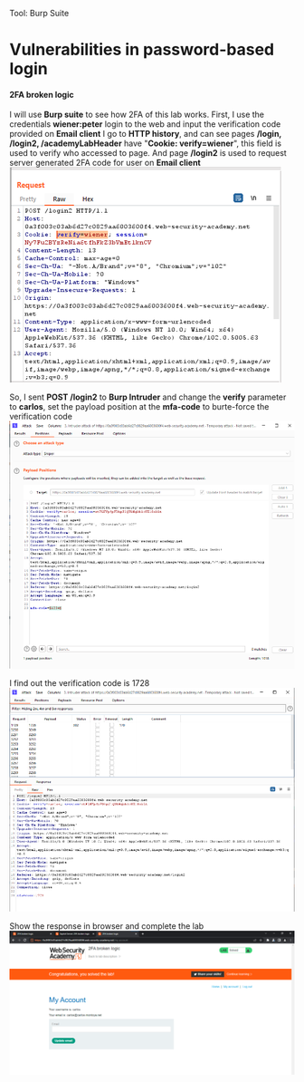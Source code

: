 
Tool: Burp Suite
# Vulnerabilities in password-based login


#### 2FA broken logic

I will use **Burp suite** to see how 2FA of this lab works.
First, I use the credentials **wiener:peter** login to the web and input the verification code provided  on **Email client**
I go to **HTTP history**, and can see pages **/login, /login2, /academyLabHeader** have "**Cookie:  verify=wiener**", this field is used to verify who accessed to page.
And page **/login2** is used to request server generated 2FA code for user on **Email client**
![](../../Img_note/Pasted%20image%2020221207094702.png)

So, I sent **POST /login2** to **Burp Intruder** and change the **verify** parameter to **carlos**, set the payload position at the **mfa-code** to burte-force the verification code
![](../../Img_note/Pasted%20image%2020221207101312.png)

I find out the verification code is 1728
![](../../Img_note/Pasted%20image%2020221207101700.png)

Show the response in browser and complete the lab
![](../../Img_note/Pasted%20image%2020221207102003.png)
